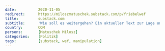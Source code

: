 ```yaml
---
date:          2020-11-05
redirect:      https://miloszmatuschek.substack.com/p/friebelwef
title:         substack.com
subtitle:      'Wie soll es weitergehen? Ein aktueller Text zur Lage und viele Fragen'
country:       COM
persons:       [Matuschek Milosz]
categories:    [Politik]
tags:          [substack, wef, manipulation]
---
```

